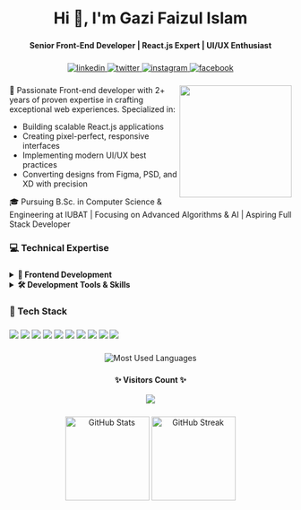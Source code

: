 <h1 align="center">Hi 👋, I'm Gazi Faizul Islam</h1>

###

<div align="center">
  <b>Senior Front-End Developer | React.js Expert | UI/UX Enthusiast</b>
</div>

###

<div align="center">
  <a href="https://www.linkedin.com/in/gazi-faizul-islam/" target="_blank">
    <img src="https://img.shields.io/badge/LinkedIn-0077B5?style=for-the-badge&logo=linkedin&logoColor=white" alt="linkedin"/>
  </a>
  <a href="https://x.com/faizul_gazi" target="_blank">
    <img src="https://img.shields.io/badge/Twitter-1DA1F2?style=for-the-badge&logo=twitter&logoColor=white" alt="twitter"/>
  </a>
  <a href="https://www.instagram.com/ferdowsgazi.008/" target="_blank">
    <img src="https://img.shields.io/badge/Instagram-E4405F?style=for-the-badge&logo=instagram&logoColor=white" alt="instagram"/>
  </a>
  <a href="https://www.facebook.com/md.ferdows.587" target="_blank">
    <img src="https://img.shields.io/badge/Facebook-1877F2?style=for-the-badge&logo=facebook&logoColor=white" alt="facebook"/>
  </a>
</div>

###

<div align="left">
  <img align="right" height="200" src="https://raw.githubusercontent.com/rahul-jha98/rahul-jha98/main/techstack.gif"/>
  <p>🚀 Passionate Front-end developer with 2+ years of proven expertise in crafting exceptional web experiences. Specialized in:</p>
  <ul>
    <li>Building scalable React.js applications</li>
    <li>Creating pixel-perfect, responsive interfaces</li>
    <li>Implementing modern UI/UX best practices</li>
    <li>Converting designs from Figma, PSD, and XD with precision</li>
  </ul>
  <p>🎓 Pursuing B.Sc. in Computer Science & Engineering at IUBAT | Focusing on Advanced Algorithms & AI | Aspiring Full Stack Developer</p>
</div>

###

<h3 align="left">💻 Technical Expertise</h3>

###

<details>
<summary><b>🎨 Frontend Development</b></summary>
<br>
• React.js - Component lifecycle, Hooks, Context API, Redux<br>
• JavaScript - ES6+, Async/Await, DOM manipulation<br>
• Modern CSS - Flexbox, Grid, Animations<br>
• Frameworks - Bootstrap, Tailwind CSS, Material-UI<br>
• Responsive Design & Cross-browser compatibility<br>
• Performance optimization & SEO best practices
</details>

<details>
<summary><b>🛠️ Development Tools & Skills</b></summary>
<br>
• Version Control - Git, GitHub<br>
• IDE - VS Code with productivity extensions<br>
• Backend Integration - Firebase, RESTful APIs<br>
• Design Tools - Figma, Adobe XD<br>
• Testing - Jest, React Testing Library<br>
• CI/CD - Basic deployment workflows
</details>

###

<h3 align="left">🚀 Tech Stack</h3>

###

<div align="left">
  <img src="https://img.shields.io/badge/React-20232A?style=for-the-badge&logo=react&logoColor=61DAFB" />
  <img src="https://img.shields.io/badge/JavaScript-F7DF1E?style=for-the-badge&logo=javascript&logoColor=black" />
  <img src="https://img.shields.io/badge/Tailwind_CSS-38B2AC?style=for-the-badge&logo=tailwind-css&logoColor=white" />
  <img src="https://img.shields.io/badge/Bootstrap-563D7C?style=for-the-badge&logo=bootstrap&logoColor=white" />
  <img src="https://img.shields.io/badge/HTML5-E34F26?style=for-the-badge&logo=html5&logoColor=white" />
  <img src="https://img.shields.io/badge/CSS3-1572B6?style=for-the-badge&logo=css3&logoColor=white" />
  <img src="https://img.shields.io/badge/Firebase-039BE5?style=for-the-badge&logo=Firebase&logoColor=white" />
  <img src="https://img.shields.io/badge/Python-3776AB?style=for-the-badge&logo=python&logoColor=white" />
  <img src="https://img.shields.io/badge/Java-ED8B00?style=for-the-badge&logo=openjdk&logoColor=white" />
  <img src="https://img.shields.io/badge/GIT-E44C30?style=for-the-badge&logo=git&logoColor=white" />
</div>

###

<div align="center">
  <img src="https://github-readme-stats.vercel.app/api/top-langs/?username=faizul-gazi&theme=radical&hide_border=true&include_all_commits=true&count_private=true&layout=compact" alt="Most Used Languages" />
</div>

###

<div align="center">
  <b>✨ Visitors Count ✨</b>
  <br><br>
  <img src="https://profile-counter.glitch.me/faizul-gazi/count.svg?" />
</div>

###

<div align="center">
  <img src="https://github-readme-stats.vercel.app/api?username=faizul-gazi&hide_title=false&hide_rank=false&show_icons=true&include_all_commits=true&count_private=true&disable_animations=false&theme=radical&locale=en&hide_border=true" height="150" alt="GitHub Stats" />
  <img src="https://github-readme-streak-stats.herokuapp.com/?user=faizul-gazi&theme=radical&hide_border=true" height="150" alt="GitHub Streak" />
</div>

###
